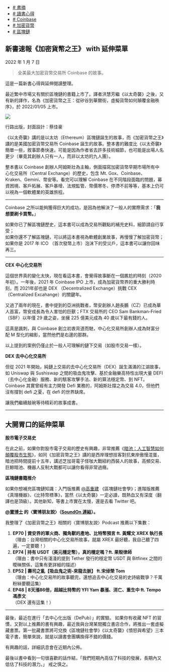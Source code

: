 +   [# 書摘](https://matters.town/tags/1810-%E6%9B%B8%E6%91%98)
+   [# 讀書心得](https://matters.town/tags/3554-%E8%AE%80%E6%9B%B8%E5%BF%83%E5%BE%97)
+   [# Coinbase](https://matters.town/tags/4930-Coinbase)
+   [# 加密貨幣](https://matters.town/tags/1902-%E5%8A%A0%E5%AF%86%E8%B2%A8%E5%B9%A3)
+   [# 區塊鏈](https://matters.town/tags/2277-%E5%8D%80%E5%A1%8A%E9%8F%88)

## 新書速報《加密貨幣之王》 with 延伸菜單

2022 年 1 月 7 日

>全美最大加密貨幣交易所 Coinbase 的故事。

這是一篇新書心得與延伸閱讀整理。

最近繁中市場又有關於區塊鏈的書籍上市了。譯者洪慧芳繼《以太奇襲》之後，又有新的譯作，名為《加密貨幣之王：從矽谷到華爾街，虛擬貨幣如何顛覆金融秩序》，於 2022/01/05 上市。

 ![](https://assets.matters.news/embed/076ddd30-e792-41bd-948d-43ac7abc6cd9.png)

行路出版，封面設計：蔡佳豪

《以太奇襲》講的是以太坊（Ethereum）區塊鏈誕生的故事，而《加密貨幣之王》講的是美國加密貨幣交易所 Coinbase 誕生的故事。整本書的難度比《以太奇襲》簡單一些，敘事節奏快速，可能是因為作者省去許多技術細節，也可能是出場人名更少（畢竟其創辦人只有一人，而非以太坊的九人團）。

整本書以 Coinbase 創辦人阿姆斯壯為主軸，側面描寫加密貨幣早期市場所有中心化交易所（Central Exchange）的歷史，包含 Mt. Gox、Coinbase、Kraken、Gemini、幣安等。看完可以理解 Coinbase 在不同階段面臨的問題，募資困境、客戶拓展、客戶暴增、法規監管、幣價寒冬、停滯不前等等，基本上仍可以視為一個軟體業的英雄旅程。

* * *

Coinbase 之所以能夠獲得巨大的成功，是因為他解決了一般人的實際需求：「**我想要刷卡買幣。**」

如果你已了解區塊鏈歷史，這本書可以成為交易所觀點的補充史料，細節請自行享受；  
如果你還不了解區塊鏈，可以將這本書視為軟體創業故事，再慢慢了解加密貨幣；  
如果你是 2017 年 ICO （首次發幣上市）泡沫下的受災戶，這本書可以讓你回味再三。

* * *

**CEX 中心化交易所**

這個世界真的變化太快，現在看這本書，會覺得故事斷在一個尷尬的時刻（2020年初）。一年後，2021 年 Coinbase IPO 上市，成為加密貨幣界的重大勝利時刻，而 2021年卻也是 DEX （Decentralized Exchange）挑戰 CEX（Centralized Excahange）的關鍵年。

又過了兩年的現在，書中提到的亞洲挑戰者，幣安創辦人趙長鵬（CZ）已成為華人首富，幣安成長為令人害怕的巨獸；FTX 交易所的 CEO Sam Bankman-Fried（SBF）以年僅 29 歲之姿，坐擁 225 億美元成為 40 歲以下最有錢的人。

這真是諷刺，與 Coinbase 創立初衷背道而馳，中心化交易所創辦人成為財富分配 M 型化的縮影，當然他們是右邊的那群。

以上提到的案例仍僅止於一般人可理解的鏈下交易（如股市交易一樣）。

**DEX 去中心化交易所**

但從 2021 年開始，純鏈上交易的去中心化交易所（DEX）誕生滿滿的江湖故事，如 Uniswap 與 Sushiswap 之間的吸血鬼攻擊、基於金融樂高特性出現大量 DEFI（去中心化金融）服務、新的駭客攻擊手法、新的算法穩定幣、到 NFT。Coinbase 其實曾經有主力開發 Defi 業務的，阿姆斯壯撐之為交易 4.0，但他們沒有撐到 defi 之夏，在 defi 的世界缺席。

讓我們繼續敲碗等待精彩的故事成書。

* * *

## 大開胃口的延伸菜單

**股市電子交易史**

在此之前，如果你對股市電子交易的歷史有興趣，非常推薦《[暗池：人工智慧如何顛覆股市生態](https://www.books.com.tw/products/0010834313)》，如同《加密貨幣之王》講的是西岸理想技客對抗東岸傲慢混蛋，暗池把時間提前十五年，講述芝加哥電子怪咖大戰紐約西裝人的故事，高頻交易、巨鯨暗池、機器人反制大戰都可以讓你看得非常過癮。

**區塊鏈書籍推介**

如果你想補充區塊鏈知識：入門版推薦 ﻿[@高重建](https://matters.town/@ckxpress)﻿ 《區塊鏈社會學》；進階版推薦《真理機器》、《比特幣標準》，當然《以太奇襲》一定必讀，既熱血又有深度（翻譯也是頂級）。其他新知，等書上市實在太慢，還是去看 Twitter 吧。

﻿**[@寶博士](https://matters.town/@dAAAb)﻿ 的〈寶博朋友說〉（**[**SoundOn 連結**](https://player.soundon.fm/p/a15ce25e-2627-48ca-9587-d4cf5e98f3a1)**）。**

我整理了《加密貨幣之王》相關的〈寶博朋友說〉Podcast 推薦以下集數：

1.  **EP70 | 資安界的軍火商、獨角獸的產地、比特幣預言 ft. 黃耀文 XREX 執行長**  
    （理由：台灣相關的中心化交易所故事，就屬 XREX 最好聽，我自己聽了四遍，一定要聽！）
2.  **EP74 | 持有 USDT（美元穩定幣），真的穩定嗎？ft. 果殼律師**  
    （理由：書中只有淺淺的提到 Tether 發行的穩定幣 USDT 與 Bitfinex 之間的曖昧關係，這集有更詳細的描述）
3.  **EP52 | 壽司之亂【吸血鬼之術-來龍去脈】 ft.宋倬榮 Tom**  
    （理由：中心化交易所的故事聽完，還想追去中心化交易的史詩級戰爭？千萬粉絲要聽這集）
4.  **EP48 | 8天漲86倍，超越比特幣的 YFI Yam 暴漲、消亡、重生中 ft. Tempo馮彥文**  
    （DEX 還有這集！）

* * *

最後，最近在進行「去中心化出版（DePub）」的實驗。 如果你有收藏 NFT 的習慣，又對以上推薦的書有興趣，最近我與台灣某間獨立書店合作，將推出一套虛擬藏書票。第一批藏書票將可兌換《區塊鏈社會學》《以太奇襲》《憤怒與希望》三本電子書，簡單來說，就是以讀書會團購換得不錯的價錢。

有興趣的話，詳細訊息會在近期內公佈。

最後以書中看到一句很喜歡的話作結，「我們短期內高估了科技的發展，長期內又低估了科技的潛力。」 戒之慎之。
